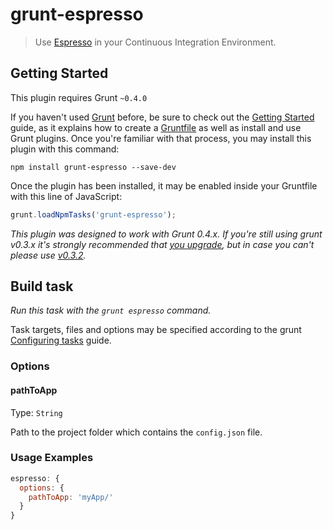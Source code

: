 # grunt-espresso

> Use [Espresso](https://github.com/mwaylabs/Espresso) in your Continuous Integration Environment.



## Getting Started
This plugin requires Grunt `~0.4.0`

If you haven't used [Grunt](http://gruntjs.com/) before, be sure to check out the [Getting Started](http://gruntjs.com/getting-started) guide, as it explains how to create a [Gruntfile](http://gruntjs.com/sample-gruntfile) as well as install and use Grunt plugins. Once you're familiar with that process, you may install this plugin with this command:

```shell
npm install grunt-espresso --save-dev
```

Once the plugin has been installed, it may be enabled inside your Gruntfile with this line of JavaScript:

```js
grunt.loadNpmTasks('grunt-espresso');
```

*This plugin was designed to work with Grunt 0.4.x. If you're still using grunt v0.3.x it's strongly recommended that [you upgrade](http://gruntjs.com/upgrading-from-0.3-to-0.4), but in case you can't please use [v0.3.2](https://github.com/gruntjs/grunt-contrib-copy/tree/grunt-0.3-stable).*



## Build task
_Run this task with the `grunt espresso` command._

Task targets, files and options may be specified according to the grunt [Configuring tasks](http://gruntjs.com/configuring-tasks) guide.
### Options

#### pathToApp
Type: `String`

Path to the project folder which contains the `config.json` file.

### Usage Examples

```js
espresso: {
  options: {
    pathToApp: 'myApp/'
  }
}
```
